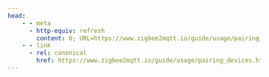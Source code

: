 ```yaml
---
head:
    - - meta
      - http-equiv: refresh
        content: 0; URL=https://www.zigbee2mqtt.io/guide/usage/pairing_devices.html
    - - link
      - rel: canonical
        href: https://www.zigbee2mqtt.io/guide/usage/pairing_devices.html
---
```

